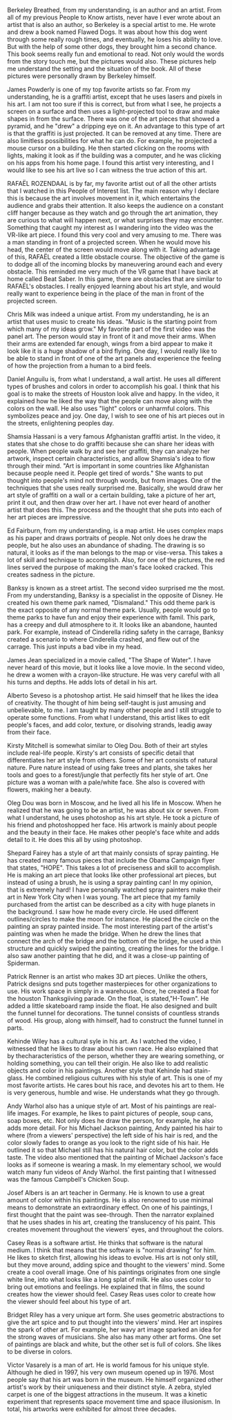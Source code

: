 Berkeley Breathed, from my understanding, is an author and an artist. From all of my previous People to Know artists, never have I ever wrote about an artist that is also an author, so Berkeley is a special artist to me. He wrote and drew a book named Flawed Dogs. It was about how this dog went through some really rough times, and eventually, he loses his ability to love. But with the help of some other dogs, they brought him a second chance. This book seems really fun and emotional to read. Not only would the words from the story touch me, but the pictures would also. These pictures help me understand the setting and the situation of the book. All of these pictures were personally drawn by Berkeley himself. 

James Powderly is one of my top favorite artists so far. From my understanding, he is a graffiti artist, except that he uses lasers and pixels in his art. I am not too sure if this is correct, but from what I see, he projects a screen on a surface and then uses a light-projected tool to draw and make shapes in from the surface. There was one of the art pieces that showed a pyramid, and he "drew" a dripping eye on it. An advantage to this type of art is that the graffiti is just projected. It can be removed at any time. There are also limitless possibilities for what he can do. For example, he projected a mouse cursor on a building. He then started clicking on the rooms with lights, making it look as if the building was a computer, and he was clicking on his apps from his home page. I found this artist very interesting, and I would like to see his art live so I can witness the true action of this art. 

RAFAËL ROZENDAAL is by far, my favorite artist out of all the other artists that I watched in this People of Interest list. The main reason why I declare this is because the art involves movement in it, which entertains the audience and grabs their attention. It also keeps the audience on a constant cliff hanger because as they watch and go through the art animation, they are curious to what will happen next, or what surprises they may encounter. Something that caught my interest as I wandering into the video was the VR-like art piece. I found this very cool and very amusing to me. There was a man standing in front of a projected screen. When he would move his head, the center of the screen would move along with it. Taking advantage of this, RAFAËL created a little obstacle course. The objective of the game is to dodge all of the incoming blocks by maneuvering around each and every obstacle. This reminded me very much of the VR game that I have back at home called Beat Saber. In this game, there are obstacles that are similar to RAFAËL's obstacles. I really enjoyed learning about his art style, and would really want to experience being in the place of the man in front of the projected screen.

Chris Milk was indeed a unique artist. From my understanding, he is an artist that uses music to create his ideas. "Music is the starting point from which many of my ideas grow." My favorite part of the first video was the panel art. The person would stay in front of it and move their arms. When their arms are extended far enough, wings from a bird appear to make it look like it is a huge shadow of a bird flying. One day, I would really like to be able to stand in front of one of the art panels and experience the feeling of how the projection from a human to a bird feels. 

Daniel Anguilu is, from what I understand, a wall artist. He uses all different types of brushes and colors in order to accomplish his goal. I think that his goal is to make the streets of Houston look alive and happy. In the video, it explained how he liked the way that the people can move along with the colors on the wall. He also uses "light" colors or unharmful colors. This symbolizes peace and joy. One day, I wish to see one of his art pieces out in the streets, enlightening peoples day. 

Shamsia Hassani is a very famous Afghanistan graffiti artist. In the video, it states that she chose to do graffiti because she can share her ideas with people. When people walk by and see her graffiti, they can analyze her artwork, inspect certain characteristics, and allow Shamsia's idea to flow through their mind. "Art is important in some countries like Afghanistan because people need it. People get tired of words." She wants to put thought into people's mind not through words, but from images. One of the techniques that she uses really surprised me. Basically, she would draw her art style of graffiti on a wall or a certain building, take a picture of her art, print it out, and then draw over her art. I have not ever heard of another artist that does this. The process and the thought that she puts into each of her art pieces are impressive. 

Ed Fairburn, from my understanding, is a map artist. He uses complex maps as his paper and draws portraits of people. Not only does he draw the people, but he also uses an abundance of shading. The drawing is so natural, it looks as if the man belongs to the map or vise-versa. This takes a lot of skill and technique to accomplish. Also, for one of the pictures, the red lines served the purpose of making the man's face looked cracked. This creates sadness in the picture. 

Banksy is known as a street artist. The second video surprised me the most. From my understanding, Banksy is a specialist in the opposite of Disney. He created his own theme park named, "Dismaland." This odd theme park is the exact opposite of any normal theme park. Usually, people would go to theme parks to have fun and enjoy their experience with famil. This park, has a creepy and dull atmosphere to it. It looks like an abandone, haunted park. For example, instead of Cinderella riding safety in the carrage, Banksy created a scenario to where Cinderella crashed, and flew out of the carrage. This just inputs a bad vibe in my head.

James Jean specialized in a movie called, "The Shape of Water". I have never heard of this movie, but it looks like a love movie. In the second video, he drew a women with a crayon-like structure. He was very careful with all his turns and depths. He adds lots of detail in his art. 

Alberto Seveso is a photoshop artist. He said himself that he likes the idea of creativity. The thought of him being self-taught is just amusing and unbelievable, to me. I am taught by many other people and I still struggle to operate some functions. From what I understand, this artist likes to edit people's faces, and add color, texture, or disolving strands, leadig away from their face.

Kirsty Mitchell is somewhat similar to Oleg Dou. Both of their art styles include real-life people. Kirsty's art consists of specific detail that differentiates her art style from others. Some of her art consists of natural nature. Pure nature instead of using fake trees and plants, she takes her tools and goes to a forest/jungle that perfectly fits her style of art. One picture was a woman with a pale/white face. She also is covered with flowers, making her a  beauty.

Oleg Dou was born in Moscow, and he lived all his life in Moscow. When he realized that he was going to be an artist, he was about six or seven. From what I understand, he uses photoshop as his art style. He took a picture of his friend and photoshopped her face. His artwork is mainly about people and the beauty in their face. He makes other people's face white and adds detail to it. He does this all by using photoshop.

Shepard Fairey has a style of art that mainly consists of spray painting. He has created many famous pieces that include the Obama Campaign flyer that states, "HOPE". This takes a lot of preciseness and skill to accomplish. He is making an art piece that looks like other professional art pieces, but instead of using a brush, he is using a spray painting can! In my opinion, that is extremely hard! I have personally watched spray painters make their art in New York City when I was young. The art piece that my family purchased from the artist can be described as a city with huge planets in the background. I saw how he made every circle. He used different outlines/circles to make the moon for instance. He placed the circle on the painting an spray painted inside. The most interesting part of the artist's painting was when he made the bridge. When he drew the lines that connect the arch of the bridge and the bottom of the bridge, he used a thin structure and quickly swiped the painting, creating the lines for the bridge. I also saw another painting that he did, and it was a close-up painting of Spiderman.

Patrick Renner is an artist who makes 3D art pieces. Unlike the others, Patrick designs snd puts together masterpieces for other organizations to use. His work space in simply in a warehouse. Once, he created a float for the houston Thanksgiiving parade. On the float, is stated,"H-Town". He added a little skateboard ramp inside the float. He also designed and built the funnel tunnel for decorations. The tunnel consists of countless strands of wood. His group, along with himself, had to construct the funnel tunnel in parts. 

Kehinde Wiley has a cultural syle in his art. As I watched the video, I witnessed that he likes to draw about his own race. He also explained that by thecharacteristics of the person, whether they are wearing something, or holding something, you can tell their origin. He also like to add realistic objects and color in his paintings. Another style that Kehinde had stain-glass. He combined religious cultures with his style of art. This is one of my most favorite artists. He cares bout his race, and devotes his art to them. He is very generous, humble and wise. He understands what they go through.

Andy Warhol also has a unique style of art. Most of his paintings are real-life images. For example, he likes to paint pictures of people, soup cans, soap boxes, etc. Not only does he draw the person, for example, he also adds more detail. For his Michael Jackson painting, Andy painted his hair to where (from a viewers' perspective) the left side of his hair is red, and the color slowly fades to orange as you look to the right side of his hair. He outlined it so that Michael still has his natural hair color, but the color adds taste. The video also mentioned that the painting of Michael Jackson's face looks as if someone is wearing a mask. In my elementary school, we would watch many fun videos of Andy Warhol. the first painting that I witnessed was the famous Campbell's Chicken Soup.

Josef Albers is an art teacher in Germany. He is known to use a great amount of color within his paintings. He is also renowned to use minimal means to demonstrate an extraordinary effect. On one of his paintings, I first thought that the paint was see-through. Then the narrator explained that he uses shades in his art, creating the translucency of his paint. This creates movement throughout the viewers' eyes, and throughout the colors.

Casey Reas is a software artist. He thinks that software is the natural medium. I think that means that the software is "normal drawing" for him. He likes to sketch first, allowing his ideas to evolve. His art is not only still, but they move around, adding spice and thought to the viewers' mind. Some create a cool overall image. One of his paintings originates from one single white line, into what looks like a long splat of milk. He also uses color to bring out emotions and feelings. He explained that in films, the sound creates how the viewer should feel. Casey Reas uses color to create how the viewer should feel about his type of art. 

Bridget Riley has a very unique art form. She uses geometric abstractions to give the art spice and to put thought into the viewers' mind. Her art inspires the spark of other art. For example, her wavy art image sparked an idea for the strong waves of musicians. She also has many other art forms. One set of paintings are black and white, but the other set is full of colors. She likes to be diverse in colors. 

Victor Vasarely is a man of art. He is world famous for his unique style. Although he died in 1997, his very own museum opened up in 1976. Most people say that his art was born in the museum. He himself organized other artist's work by their uniqueness and their distinct style. A zebra, styled carpet is one of the biggest attractions in the museum. It was a kinetic experiment that represents space movement time and space illusionism. In total, his artworks were exhibited for almost three decades.
